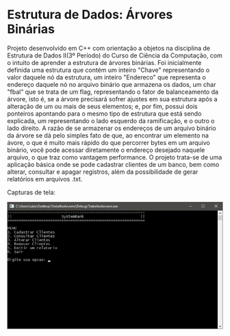 # Estrutura de Dados: Árvores Binárias

  Projeto desenvolvido em C++ com orientação a objetos na disciplina de Estrutura de Dados II(3º Período) do Curso de Ciência da Computação, com o intuito de aprender a estrutura de árvores binárias. Foi inicialmente definida uma estrutura que contém um inteiro "Chave" representando o valor daquele nó da estrutura, um inteiro "Endereco" que representa o endereço daquele nó no arquivo binário que armazena os dados, um char "fbal" que se trata de um flag, representando o fator de balanceamento da árvore, isto é, se a árvore precisará sofrer ajustes em sua estrutura após a alteração de um ou mais de seus elementos; e, por fim, possui dois ponteiros apontando para o mesmo tipo de estrutura que está sendo explicada, um representando o lado esquerdo da ramificação, e o outro o lado direito. 
  A razão de se armazenar os endereços de um arquivo binário da árvore se dá pelo simples fato de que, ao encontrar um elemento na ávore, o que é muito mais rápido do que percorrer bytes em um arquivo binário, você pode acessar diretamente o endereço desejado naquele arquivo, o que traz como vantagem performance. 
  O projeto trata-se de uma aplicação básica onde se pode cadastrar clientes de um banco, bem como alterar, consultar e apagar registros, além da possibilidade de gerar relatórios em arquivos .txt.
  

Capturas de tela: 

![Captura de tela árvores binárias](screenshots/captura_arvores.png)
